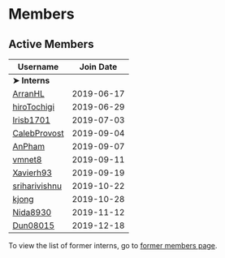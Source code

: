 # Members

## Active Members

|**Username**|**Join Date**|
|------------|-------------|
|**➤ Interns**||
|[ArranHL](profiles/ArranHL.md)|2019-06-17|
|[hiroTochigi](profiles/hiroTochigi.md)|2019-06-29|
|[Irisb1701](profiles/irisb1701.md)|2019-07-03|
|[CalebProvost](profiles/CalebProvost.md)|2019-09-04|
|[AnPham](profiles/phamduchongan93.md)|2019-09-07|
|[vmnet8](profiles/vmnet8.md)|2019-09-11|
|[Xavierh93](profiles/Xavierh93.md)|2019-09-19|
|[sriharivishnu](profiles/sriharivishnu.md)|2019-10-22|
|[kjong](profiles/kjong.md)|2019-10-28|
|[Nida8930](profiles/Nida8930.md)|2019-11-12|
|[Dun08015](profiles/dun08015.md)|2019-12-18|

To view the list of former interns, go to [former members page](retiredinterns.md).

